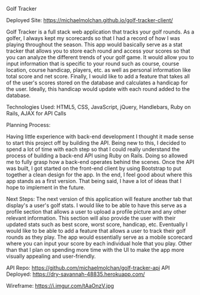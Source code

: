 Golf Tracker

Deployed Site: https://michaelmolchan.github.io/golf-tracker-client/

Golf Tracker is a full stack web application that tracks your golf rounds. As a golfer, I always kept my scorecards so that I had a record of how I was playing throughout the season. This app would basically serve as a stat tracker that allows you to store each round and access your scores so that you can analyze the different trends of your golf game. It would allow you to input information that is specific to your round such as course, course location, course handicap, players, etc. as well as personal information like total score and net score. Finally, I would like to add a feature that takes all of the user's scores stored on the database and calculates a handicap for the user. Ideally, this handicap would update with each round added to the database.

Technologies Used: HTML5, CSS, JavaScript, jQuery, Handlebars, Ruby on Rails, AJAX for API Calls

Planning Process:

Having little experience with back-end development I thought it made sense to start this project off by building the API. Being new to this, I decided to spend a lot of time with each step so that I could really understand the process of building a back-end API using Ruby on Rails. Doing so allowed me to fully grasp how a back-end operates behind the scenes. Once the API was built, I got started on the front-end client by using Bootstrap to put together a clean design for the app. In the end, I feel good about where this app stands as a first version. That being said, I have a lot of ideas that I hope to implement in the future. 

Next Steps: The next version of this application will feature another tab that display's a user's golf stats. I would like to be able to have this serve as a profile section that allows a user to upload a profile picture and any other relevant information. This section will also provide the user with their updated stats such as best score, worst score, handicap, etc. Eventually I would like to be able to add a feature that allows a user to track their golf rounds as they play. The app would essentially serve as a mobile scorecard where you can input your score by each individual hole that you play. Other than that I plan on spending more time with the UI to make the app more visually appealing and user-friendly.

API Repo: https://github.com/michaelmolchan/golf-tracker-api
API Deployed: https://dry-savannah-48835.herokuapp.com/

Wireframe: https://i.imgur.com/tAaOnzV.jpg
